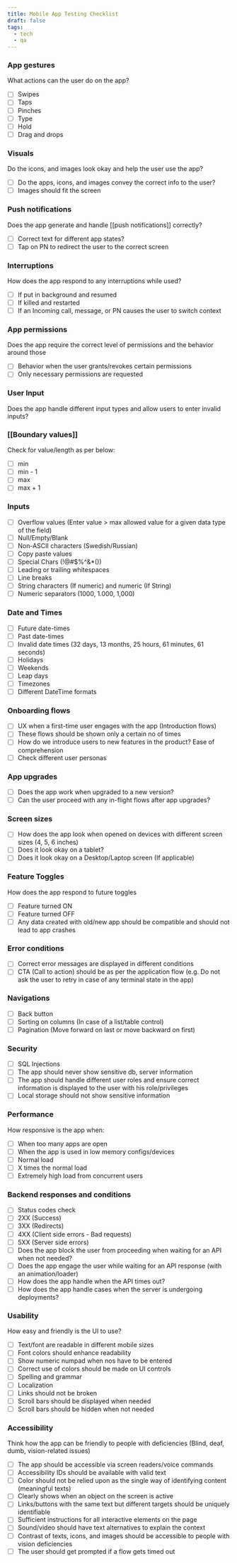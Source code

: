 ```yaml
---
title: Mobile App Testing Checklist
draft: false
tags:
  - tech
  - qa
---
```


### **App gestures**

What actions can the user do on the app?

- [ ] Swipes
- [ ] Taps
- [ ] Pinches
- [ ] Type
- [ ] Hold
- [ ] Drag and drops

### **Visuals**

Do the icons, and images look okay and help the user use the app?

- [ ] Do the apps, icons, and images convey the correct info to the user?
- [ ] Images should fit the screen

### **Push notifications**

Does the app generate and handle [[push notifications]] correctly?

- [ ] Correct text for different app states?
- [ ] Tap on PN to redirect the user to the correct screen

### **Interruptions**

How does the app respond to any interruptions while used?

- [ ] If put in background and resumed
- [ ] If killed and restarted
- [ ] If an Incoming call, message, or PN causes the user to switch context

### **App permissions**

Does the app require the correct level of permissions and the behavior around those

- [ ] Behavior when the user grants/revokes certain permissions
- [ ] Only necessary permissions are requested

### **User Input**

Does the app handle different input types and allow users to enter invalid inputs?

### [[Boundary values]]

Check for value/length as per below:

- [ ] min
- [ ] min - 1
- [ ] max
- [ ] max + 1

### **Inputs**

- [ ] Overflow values (Enter value > max allowed value for a given data type of the field)
- [ ] Null/Empty/Blank
- [ ] Non-ASCII characters (Swedish/Russian)
- [ ] Copy paste values
- [ ] Special Chars (!@#$%^&\*())
- [ ] Leading or trailing whitespaces
- [ ] Line breaks
- [ ] String characters (If numeric) and numeric (If String)
- [ ] Numeric separators (1000, 1.000, 1,000)

### **Date and Times**

- [ ] Future date-times
- [ ] Past date-times
- [ ] Invalid date times (32 days, 13 months, 25 hours, 61 minutes, 61 seconds)
- [ ] Holidays
- [ ] Weekends
- [ ] Leap days
- [ ] Timezones
- [ ] Different DateTime formats

### **Onboarding flows**

- [ ] UX when a first-time user engages with the app (Introduction flows)
- [ ] These flows should be shown only a certain no of times
- [ ] How do we introduce users to new features in the product? Ease of comprehension
- [ ] Check different user personas

### **App upgrades**

- [ ] Does the app work when upgraded to a new version?
- [ ] Can the user proceed with any in-flight flows after app upgrades?

### **Screen sizes**

- [ ] How does the app look when opened on devices with different screen sizes (4, 5, 6 inches)
- [ ] Does it look okay on a tablet?
- [ ] Does it look okay on a Desktop/Laptop screen (If applicable)

### **Feature Toggles**

How does the app respond to future toggles

- [ ] Feature turned ON
- [ ] Feature turned OFF
- [ ] Any data created with old/new app should be compatible and should not lead to app crashes

### **Error conditions**

- [ ] Correct error messages are displayed in different conditions
- [ ] CTA (Call to action) should be as per the application flow (e.g. Do not ask the user to retry in case of any terminal state in the app)

### **Navigations**

- [ ] Back button
- [ ] Sorting on columns (In case of a list/table control)
- [ ] Pagination (Move forward on last or move backward on first)

### **Security**

- [ ] SQL Injections
- [ ] The app should never show sensitive db, server information
- [ ] The app should handle different user roles and ensure correct information is displayed to the user with his role/privileges
- [ ] Local storage should not show sensitive information

### **Performance**

How responsive is the app when:

- [ ] When too many apps are open
- [ ] When the app is used in low memory configs/devices
- [ ] Normal load
- [ ] X times the normal load
- [ ] Extremely high load from concurrent users

### **Backend responses and conditions**

- [ ] Status codes check
- [ ] 2XX (Success)
- [ ] 3XX (Redirects)
- [ ] 4XX (Client side errors - Bad requests)
- [ ] 5XX (Server side errors)
- [ ] Does the app block the user from proceeding when waiting for an API when not needed?
- [ ] Does the app engage the user while waiting for an API response (with an animation/loader)
- [ ] How does the app handle when the API times out?
- [ ] How does the app handle cases when the server is undergoing deployments?

### **Usability**

How easy and friendly is the UI to use?

- [ ] Text/font are readable in different mobile sizes
- [ ] Font colors should enhance readability
- [ ] Show numeric numpad when nos have to be entered
- [ ] Correct use of colors should be made on UI controls
- [ ] Spelling and grammar
- [ ] Localization
- [ ] Links should not be broken
- [ ] Scroll bars should be displayed when needed
- [ ] Scroll bars should be hidden when not needed

### **Accessibility**

Think how the app can be friendly to people with deficiencies (Blind, deaf, dumb, vision-related issues)

- [ ] The app should be accessible via screen readers/voice commands
- [ ] Accessibility IDs should be available with valid text
- [ ] Color should not be relied upon as the single way of identifying content (meaningful texts)
- [ ] Clearly shows when an object on the screen is active
- [ ] Links/buttons with the same text but different targets should be uniquely identifiable
- [ ] Sufficient instructions for all interactive elements on the page
- [ ] Sound/video should have text alternatives to explain the context
- [ ] Contrast of texts, icons, and images should be accessible to people with vision deficiencies
- [ ] The user should get prompted if a flow gets timed out
